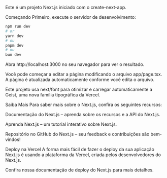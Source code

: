 Este é um projeto Next.js iniciado com o create-next-app.

Começando
Primeiro, execute o servidor de desenvolvimento:

```bash
npm run dev
# or
yarn dev
# ou
pnpm dev
# ou
bun dev
```

Abra http://localhost:3000 no seu navegador para ver o resultado.

Você pode começar a editar a página modificando o arquivo app/page.tsx. A página é atualizada automaticamente conforme você edita o arquivo.

Este projeto usa next/font para otimizar e carregar automaticamente a Geist, uma nova família tipográfica da Vercel.

Saiba Mais
Para saber mais sobre o Next.js, confira os seguintes recursos:

Documentação do Next.js – aprenda sobre os recursos e a API do Next.js.

Aprenda Next.js – um tutorial interativo sobre Next.js.

Repositório no GitHub do Next.js – seu feedback e contribuições são bem-vindos!

Deploy na Vercel
A forma mais fácil de fazer o deploy da sua aplicação Next.js é usando a plataforma da Vercel, criada pelos desenvolvedores do Next.js.

Confira nossa documentação de deploy do Next.js para mais detalhes.
